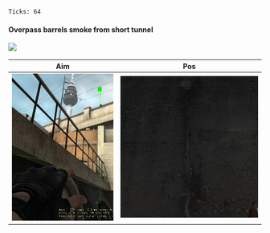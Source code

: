 ```
Ticks: 64
```

#### Overpass barrels smoke from short tunnel

![](overpass-result-barrels-smoke-from-short-tunnel.png)

| Aim| Pos |
|----|-----|
| ![](overpass-aim-barrels-smoke-from-short-tunnel.png) | ![](overpass-pos-barrels-smoke-short-tunnel.png)